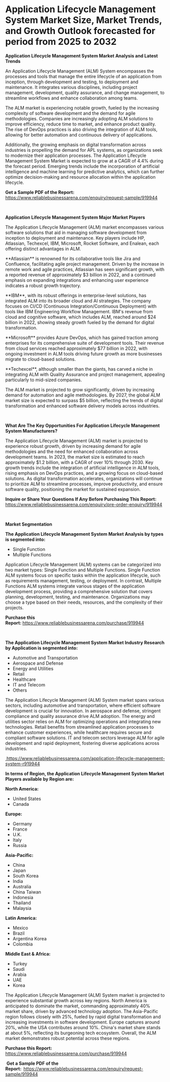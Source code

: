 <p><h1>Application Lifecycle Management System Market Size, Market Trends, and Growth Outlook forecasted for period from 2025 to 2032</h1></p><p><strong>Application Lifecycle Management System Market Analysis and Latest Trends</strong></p>
<p><p>An Application Lifecycle Management (ALM) System encompasses the processes and tools that manage the entire lifecycle of an application from inception, through development and testing, to deployment and maintenance. It integrates various disciplines, including project management, development, quality assurance, and change management, to streamline workflows and enhance collaboration among teams. </p><p>The ALM market is experiencing notable growth, fueled by the increasing complexity of software development and the demand for agile methodologies. Companies are increasingly adopting ALM solutions to improve efficiency, reduce time to market, and enhance product quality. The rise of DevOps practices is also driving the integration of ALM tools, allowing for better automation and continuous delivery of applications.</p><p>Additionally, the growing emphasis on digital transformation across industries is propelling the demand for APL systems, as organizations seek to modernize their application processes. The Application Lifecycle Management System Market is expected to grow at a CAGR of 4.4% during the forecast period. Emerging trends include the incorporation of artificial intelligence and machine learning for predictive analytics, which can further optimize decision-making and resource allocation within the application lifecycle.</p></p>
<p><strong>Get a Sample PDF of the Report:&nbsp;</strong> <a href="https://www.reliablebusinessarena.com/enquiry/request-sample/919944?utm_campaign=3257&utm_medium=2&utm_source=Github&utm_content=ia&utm_term=17042025&utm_id=application-lifecycle-management-system">https://www.reliablebusinessarena.com/enquiry/request-sample/919944</a></p>
<p>&nbsp;</p>
<p><strong>Application Lifecycle Management System Major Market Players</strong></p>
<p><p>The Application Lifecycle Management (ALM) market encompasses various software solutions that aid in managing software development from inception to deployment and maintenance. Key players include HP, Atlassian, Techexcel, IBM, Microsoft, Rocket Software, and Enalean, each offering distinct advantages in ALM.</p><p>**Atlassian** is renowned for its collaborative tools like Jira and Confluence, facilitating agile project management. Driven by the increase in remote work and agile practices, Atlassian has seen significant growth, with a reported revenue of approximately $3 billion in 2022, and a continued emphasis on expanding integrations and enhancing user experience indicates a robust growth trajectory.</p><p>**IBM**, with its robust offerings in enterprise-level solutions, has integrated ALM into its broader cloud and AI strategies. The company focuses on CI/CD (Continuous Integration/Continuous Deployment) with tools like IBM Engineering Workflow Management. IBM's revenue from cloud and cognitive software, which includes ALM, reached around $24 billion in 2022, showing steady growth fueled by the demand for digital transformation.</p><p>**Microsoft** provides Azure DevOps, which has gained traction among enterprises for its comprehensive suite of development tools. Their revenue from cloud services reached approximately $77 billion in 2022, with ongoing investment in ALM tools driving future growth as more businesses migrate to cloud-based solutions.</p><p>**Techexcel**, although smaller than the giants, has carved a niche in integrating ALM with Quality Assurance and project management, appealing particularly to mid-sized companies.</p><p>The ALM market is projected to grow significantly, driven by increasing demand for automation and agile methodologies. By 2027, the global ALM market size is expected to surpass $5 billion, reflecting the trends of digital transformation and enhanced software delivery models across industries.</p></p>
<p>&nbsp;</p>
<p><strong>What Are The Key Opportunities For Application Lifecycle Management System Manufacturers?</strong></p>
<p><p>The Application Lifecycle Management (ALM) market is projected to experience robust growth, driven by increasing demand for agile methodologies and the need for enhanced collaboration across development teams. In 2023, the market size is estimated to reach approximately $1.2 billion, with a CAGR of over 10% through 2030. Key growth trends include the integration of artificial intelligence in ALM tools, rising emphasis on DevOps practices, and a growing focus on cloud-based solutions. As digital transformation accelerates, organizations will continue to prioritize ALM to streamline processes, improve productivity, and ensure software quality, positioning the market for sustained expansion.</p></p>
<p><strong>Inquire or Share Your Questions If Any Before Purchasing This Report:</strong> <a href="https://www.reliablebusinessarena.com/enquiry/pre-order-enquiry/919944?utm_campaign=3257&utm_medium=2&utm_source=Github&utm_content=ia&utm_term=17042025&utm_id=application-lifecycle-management-system">https://www.reliablebusinessarena.com/enquiry/pre-order-enquiry/919944</a></p>
<p>&nbsp;</p>
<p><strong>Market Segmentation</strong></p>
<p><strong>The Application Lifecycle Management System Market Analysis by types is segmented into:</strong></p>
<p><ul><li>Single Function</li><li>Multiple Functions</li></ul></p>
<p><p>Application Lifecycle Management (ALM) systems can be categorized into two market types: Single Function and Multiple Functions. Single Function ALM systems focus on specific tasks within the application lifecycle, such as requirements management, testing, or deployment. In contrast, Multiple Functions ALM systems integrate various stages of the application development process, providing a comprehensive solution that covers planning, development, testing, and maintenance. Organizations may choose a type based on their needs, resources, and the complexity of their projects.</p></p>
<p><strong>Purchase this Report:&nbsp;</strong><a href="https://www.reliablebusinessarena.com/purchase/919944?utm_campaign=3257&utm_medium=2&utm_source=Github&utm_content=ia&utm_term=17042025&utm_id=application-lifecycle-management-system">https://www.reliablebusinessarena.com/purchase/919944</a></p>
<p>&nbsp;</p>
<p><strong>The Application Lifecycle Management System Market Industry Research by Application is segmented into:</strong></p>
<p><ul><li>Automotive and Transportation</li><li>Aerospace and Defense</li><li>Energy and Utilities</li><li>Retail</li><li>Healthcare</li><li>IT and Telecom</li><li>Others</li></ul></p>
<p><p>The Application Lifecycle Management (ALM) System market spans various sectors, including automotive and transportation, where efficient software development is crucial for innovation. In aerospace and defense, stringent compliance and quality assurance drive ALM adoption. The energy and utilities sector relies on ALM for optimizing operations and integrating new technologies. Retail benefits from streamlined application processes to enhance customer experiences, while healthcare requires secure and compliant software solutions. IT and telecom sectors leverage ALM for agile development and rapid deployment, fostering diverse applications across industries.</p></p>
<p><a href="https://www.reliablebusinessarena.com/application-lifecycle-management-system-r919944?utm_campaign=3257&utm_medium=2&utm_source=Github&utm_content=ia&utm_term=17042025&utm_id=application-lifecycle-management-system">&nbsp;https://www.reliablebusinessarena.com/application-lifecycle-management-system-r919944</a></p>
<p><strong>In terms of Region, the Application Lifecycle Management System Market Players available by Region are:</strong></p>
<p>
    <p> <strong> North America: </strong>
        <ul>
            <li>United States</li>
            <li>Canada</li>
        </ul>
        </p> 
    <p> <strong> Europe: </strong>
        <ul>
            <li>Germany</li>
            <li>France</li>
            <li>U.K.</li>
            <li>Italy</li>
            <li>Russia</li>
        </ul>
        </p> 
    <p> <strong> Asia-Pacific: </strong>
        <ul>
            <li>China</li>
            <li>Japan</li>
            <li>South Korea</li>
            <li>India</li>
            <li>Australia</li>
            <li>China Taiwan</li>
            <li>Indonesia</li>
            <li>Thailand</li>
            <li>Malaysia</li>
        </ul>
        </p> 
    <p> <strong> Latin America: </strong>
        <ul>
            <li>Mexico</li>
            <li>Brazil</li>
            <li>Argentina Korea</li>
            <li>Colombia</li>
        </ul>
        </p> 
    <p> <strong> Middle East & Africa: </strong>
        <ul>
            <li>Turkey</li>
            <li>Saudi</li>
            <li>Arabia</li>
            <li>UAE</li>
            <li>Korea</li>
        </ul>
    </p>
    </p>
<p><p>The Application Lifecycle Management (ALM) System market is projected to experience substantial growth across key regions. North America is anticipated to dominate the market, commanding approximately 40% market share, driven by advanced technology adoption. The Asia-Pacific region follows closely with 25%, fueled by rapid digital transformation and increasing investments in software development. Europe captures around 20%, while the USA contributes around 10%. China's market share stands at about 5%, reflecting its burgeoning tech ecosystem. Overall, the ALM market demonstrates robust potential across these regions.</p></p>
<p><strong>Purchase this Report: </strong><a href="https://www.reliablebusinessarena.com/purchase/919944?utm_campaign=3257&utm_medium=2&utm_source=Github&utm_content=ia&utm_term=17042025&utm_id=application-lifecycle-management-system">https://www.reliablebusinessarena.com/purchase/919944</a></p>
<p>&nbsp;<strong>Get a Sample PDF of the Report:&nbsp;&nbsp;</strong><a href="https://www.reliablebusinessarena.com/enquiry/request-sample/919944?utm_campaign=3257&utm_medium=2&utm_source=Github&utm_content=ia&utm_term=17042025&utm_id=application-lifecycle-management-system">https://www.reliablebusinessarena.com/enquiry/request-sample/919944</a></p>
<p><strong></strong></p>
<p><p></p><p></p><p></p></p>